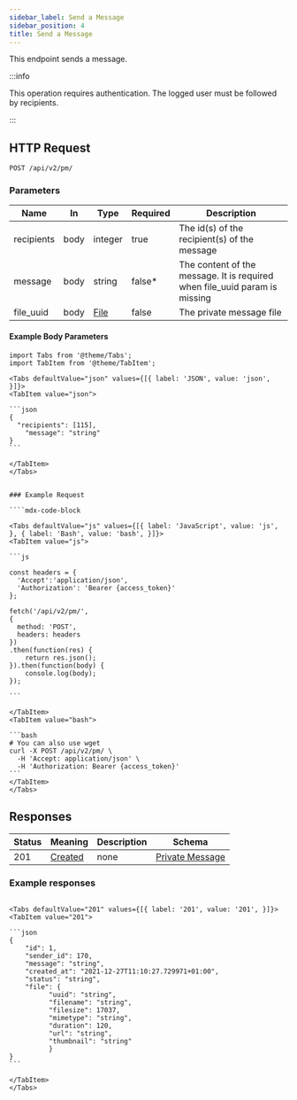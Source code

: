 ```yaml
---
sidebar_label: Send a Message
sidebar_position: 4
title: Send a Message
---
```


This endpoint sends a message.


:::info

This operation requires authentication. The logged user must be followed by recipients.

:::

## HTTP Request

`POST /api/v2/pm/`

### Parameters

|Name|In|Type|Required|Description|
|---|---|---|---|---|
|recipients|body|integer|true|The id(s) of the recipient(s) of the message|
|message|body|string|false*|The content of the message. It is required when file_uuid param is missing|
|file_uuid|body|[File](../schemas/file)|false|The private message file|

#### Example Body Parameters

````mdx-code-block
import Tabs from '@theme/Tabs';
import TabItem from '@theme/TabItem';

<Tabs defaultValue="json" values={[{ label: 'JSON', value: 'json', }]}>
<TabItem value="json">

```json
{
  "recipients": [115],
	"message": "string"
}
```

</TabItem>
</Tabs>


### Example Request

````mdx-code-block

<Tabs defaultValue="js" values={[{ label: 'JavaScript', value: 'js', }, { label: 'Bash', value: 'bash', }]}>
<TabItem value="js">

```js

const headers = {
  'Accept':'application/json',
  'Authorization': 'Bearer {access_token}'
};

fetch('/api/v2/pm/',
{
  method: 'POST',
  headers: headers
})
.then(function(res) {
    return res.json();
}).then(function(body) {
    console.log(body);
});

```

</TabItem>
<TabItem value="bash">

```bash
# You can also use wget
curl -X POST /api/v2/pm/ \
  -H 'Accept: application/json' \
  -H 'Authorization: Bearer {access_token}'
```
</TabItem>
</Tabs>
````

## Responses

|Status|Meaning|Description|Schema|
|---|---|---|---|
|201|[Created](https://tools.ietf.org/html/rfc7231#section-6.3.2)|none|[Private Message](../schemas/private_message)|

### Example responses


````mdx-code-block

<Tabs defaultValue="201" values={[{ label: '201', value: '201', }]}>
<TabItem value="201">

```json
{
    "id": 1,
    "sender_id": 170,
    "message": "string",
    "created_at": "2021-12-27T11:10:27.729971+01:00",
    "status": "string",
    "file": {
          "uuid": "string",
          "filename": "string",
          "filesize": 17037,
          "mimetype": "string",
          "duration": 120,
          "url": "string",
          "thumbnail": "string"
          }
}
```

</TabItem>
</Tabs>
````




